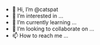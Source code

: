 - 👋 Hi, I’m @catspat
- 👀 I’m interested in ...
- 🌱 I’m currently learning ...
- 💞️ I’m looking to collaborate on ...
- 📫 How to reach me ...

<!---
catspat/catspat is a ✨ special ✨ repository because its `README.md` (this file) appears on your GitHub profile.
You can click the Preview link to take a look at your changes.
--->
